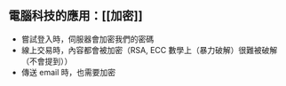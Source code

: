## 電腦科技的應用：[[加密]]
- 嘗試登入時，伺服器會加密我們的密碼
- 線上交易時，內容都會被加密（RSA, ECC 數學上（暴力破解）很難被破解（不會提到））
- 傳送 email 時，也需要加密